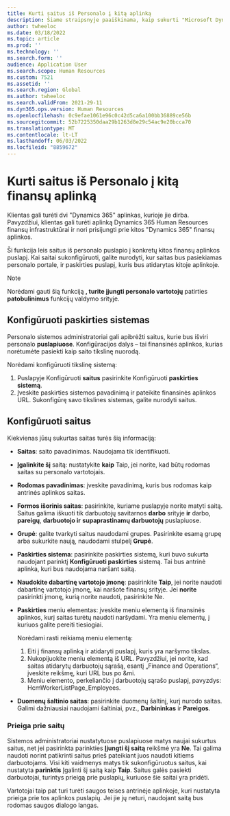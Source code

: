 ```yaml
---
title: Kurti saitus iš Personalo į kitą aplinką
description: Šiame straipsnyje paaiškinama, kaip sukurti "Microsoft Dynamics 365 Human Resources " saitą su kita "Dynamics 365" aplinka.
author: twheeloc
ms.date: 03/18/2022
ms.topic: article
ms.prod: ''
ms.technology: ''
ms.search.form: ''
audience: Application User
ms.search.scope: Human Resources
ms.custom: 7521
ms.assetid: ''
ms.search.region: Global
ms.author: twheeloc
ms.search.validFrom: 2021-29-11
ms.dyn365.ops.version: Human Resources
ms.openlocfilehash: 0c9efae1061e96c0c42d5ca6a100bb36889ce56b
ms.sourcegitcommit: 52b7225350daa29b1263d8e29c54ac9e20bcca70
ms.translationtype: MT
ms.contentlocale: lt-LT
ms.lasthandoff: 06/03/2022
ms.locfileid: "8859672"
---
```

# <a name="create-links-from-human-resources-to-another-finance-environment"></a>Kurti saitus iš Personalo į kitą finansų aplinką

Klientas gali turėti dvi "Dynamics 365" aplinkas, kurioje jie dirba. Pavyzdžiui, klientas gali turėti aplinką Dynamics 365 Human Resources finansų infrastruktūrai ir nori prisijungti prie kitos "Dynamics 365" finansų aplinkos. 

Ši funkcija leis saitus iš personalo puslapio į konkretų kitos finansų aplinkos puslapį. Kai saitai sukonfigūruoti, galite nurodyti, kur saitas bus pasiekiamas personalo portale, ir paskirties puslapį, kuris bus atidarytas kitoje aplinkoje.

> [!Note] 
> Norėdami gauti šią funkciją **, turite įjungti personalo vartotojų** patirties **patobulinimus** funkcijų valdymo srityje.

## <a name="configure-target-systems"></a>Konfigūruoti paskirties sistemas

Personalo sistemos administratoriai gali apibrėžti saitus, kurie bus išviri personalo **puslapiuose**. Konfigūracijos dalys – tai finansinės aplinkos, kurias norėtumėte pasiekti kaip saito tikslinę nuorodą. 

Norėdami konfigūruoti tikslinę sistemą:
1. Puslapyje Konfigūruoti **saitus** pasirinkite Konfigūruoti **paskirties sistemą**.  
2. Įveskite paskirties sistemos pavadinimą ir pateikite finansinės aplinkos URL. Sukonfigūrę savo tikslines sistemas, galite nurodyti saitus.

## <a name="configure-links"></a>Konfigūruoti saitus

Kiekvienas jūsų sukurtas saitas turės šią informaciją:
 - **Saitas**: saito pavadinimas. Naudojama tik identifikuoti.
 - **Įgalinkite šį** saitą: nustatykite **kaip** Taip, jei norite, kad būtų rodomas saitas su personalo vartotojais.
 - **Rodomas pavadinimas**: įveskite pavadinimą, kuris bus rodomas kaip antrinės aplinkos saitas. 
 - **Formos išorinis saitas**: pasirinkite, kuriame puslapyje norite matyti saitą. Saitus galima iškuoti tik darbuotojų savitarnos **darbo** srityje **ir** darbo, **pareigų**, **darbuotojo ir** **supaprastinamų darbuotojų** puslapiuose.
 - **Grupė**: galite tvarkyti saitus naudodami grupes. Pasirinkite esamą grupę arba sukurkite naują, naudodami stulpelį **Grupė**.
 - **Paskirties sistema**: pasirinkite paskirties sistemą, kuri buvo sukurta naudojant parinktį **Konfigūruoti paskirties** sistemą. Tai bus antrinė aplinka, kuri bus naudojama naršant saitą.
 - **Naudokite dabartinę vartotojo įmonę**: pasirinkite **Taip**, jei norite naudoti dabartinę vartotojo įmonę, kai naršote finansų srityje. Jei **norite** pasirinkti įmonę, kurią norite naudoti, pasirinkite Ne.
 - **Paskirties** meniu elementas: įveskite meniu elementą iš finansinės aplinkos, kurį saitas turėtų naudoti naršydami. Yra meniu elementų, į kuriuos galite pereiti tiesiogiai. 

   Norėdami rasti reikiamą meniu elementą:
   1. Eiti į finansų aplinką ir atidaryti puslapį, kuris yra naršymo tikslas. 
   2. Nukopijuokite meniu elementą iš URL. Pavyzdžiui, jei norite, kad saitas atidarytų darbuotojų sąrašą, esantį „Finance and Operations“, įveskite reikšmę, kuri URL bus po &mi. 
   3. Meniu elemento, perkeliančio į darbuotojų sąrašo puslapį, pavyzdys: HcmWorkerListPage_Employees.

 - **Duomenų šaltinio saitas**: pasirinkite duomenų šaltinį, kurį nurodo saitas. Galimi dažniausiai naudojami šaltiniai, pvz., **Darbininkas** ir **Pareigos**.

### <a name="access-to-links"></a>Prieiga prie saitų

Sistemos administratoriai nustatytuose puslapiuose matys naujai sukurtus saitus, net jei pasirinkta parinkties **Įjungti šį saitą** reikšmė yra **Ne**. Tai galima naudoti norint patikrinti saitus prieš pateikiant juos naudoti kitiems darbuotojams. Visi kiti vaidmenys matys tik sukonfigūruotus saitus, kai nustatyta **parinktis** Įgalinti šį saitą kaip **Taip**. Saitus galės pasiekti darbuotojai, turintys prieigą prie puslapių, kuriuose šie saitai yra pridėti.

Vartotojai taip pat turi turėti saugos teises antrinėje aplinkoje, kuri nustatyta prieiga prie tos aplinkos puslapių. Jei jie jų neturi, naudojant saitą bus rodomas saugos dialogo langas.

